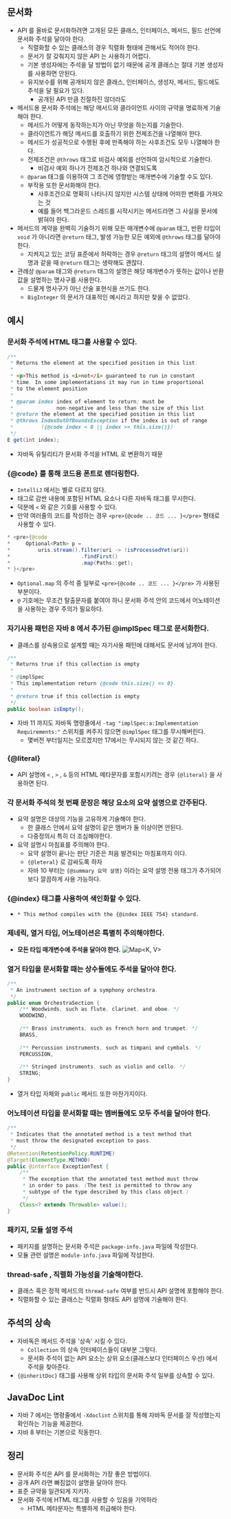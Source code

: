 ## 문서화
- API 를 올바로 문서화하려면 고개된 모든 클래스, 인터페이스, 메서드, 필드 선언에 문서화 주석을 달아야 한다.
  - 직렬화할 수 있는 클래스의 경우 직렬화 형태에 관해서도 적어야 한다.
  - 문서가 잘 갖춰지지 않은 API 는 사용하기 어렵다.
  - 기본 생성자에는 주석을 달 방법이 없기 때문에 공개 클래스는 절대 기본 생성자를 사용하면 안된다.
  - 유지보수를 위해 공개되지 않은 클래스, 인터페이스, 생성자, 메서드, 필드에도 주석을 달 필요가 있다.
    - 공개된 API 만큼 친절하진 않더라도
- 메서드용 문서화 주석에는 해당 메서드와 클라이언트 사이의 규약을 명료하게 기술해야 한다.
  - 메서드가 어떻게 동작하는지가 아닌 무엇을 하는지를 기술한다.
  - 클라이언트가 해당 메서드를 호출하기 위한 전제조건을 나열해야 한다.
  - 메서드가 성공적으로 수행된 후에 만족해야 하는 사후조건도 모두 나열해야 한다.
  - 전제조건은 `@throws` 태그로 비검사 예외를 선언하여 암시적으로 기술한다.
    - 비검사 예외 하나가 전제조건 하나와 연결되도록
  - `@param` 태그를 이용하여 그 조건에 영향받는 매개변수에 기술할 수도 있다.
  - 부작용 또한 문서화해야 한다.
    - 사후조건으로 명확히 나타나지 않지만 시스템 상태에 어떠한 변화를 가져오는 것
    - 예를 들어 백그라운드 스레드를 시작시키는 메서드라면 그 사실을 문서에 밝혀야 한다.
- 메서드의 계약을 완벽히 기술하기 위해 모든 매개변수에 `@param` 태그, 반환 타입이 `void` 가 아니라면 `@return` 태그, 발생 가능한 모든 예외에 `@throws` 태그를 달아야 한다.
  - 지켜지고 있는 코딩 표준에서 허락하는 경우 `@return` 태그의 설명이 메서드 설명과 같을 때 `@return` 태그는 생략해도 괜찮다.
- 관례상 `@param` 태그와 `@return` 태그의 설명은 해당 매개변수가 뜻하는 값이나 반환값을 설명하는 명사구를 사용한다.
  - 드물게 명사구가 아닌 산술 표현식을 쓰기도 한다.
  - `BigInteger` 의 문서가 대표적인 예시라고 하지만 찾을 수 없었다.

## 예시
### 문서화 주석에 HTML 태그를 사용할 수 있다.
```java
/**
 * Returns the element at the specified position in this list.
 * 
 * <p>This method is <i>not</i> guaranteed to run in constant
 * time. In some implementations it may run in time proportional
 * to the element position
 * 
 * @param index index of element to return; must be
 *              non-negative and less than the size of this list
 * @return the element at the specified position in this list
 * @throws IndexOutOfBoundsException if the index is out of range
 *         ({@code index < 0 || index >= this.size()})
 */
E get(int index);
```
- 자바독 유틸리티가 문서화 주석을 HTML 로 변환하기 때문

### {@code} 를 통해 코드용 폰트로 렌더링한다.
- `IntelliJ` 에서는 별로 다르지 않다.
- 태그로 감싼 내용에 포함된 HTML 요소나 다른 자바독 태그를 무시한다.
- 덕분에 `<` 와 같은 기호를 사용할 수 있다.
- 만약 여러줄의 코드를 작성하는 경우 `<pre>{@code .. 코드 ... }</pre>` 형태로 사용할 수 있다.
```java
* <pre>{@code
*     Optional<Path> p =
*         uris.stream().filter(uri -> !isProcessedYet(uri))
*                       .findFirst()
*                       .map(Paths::get);
* }</pre>
```
- `Optional.map` 의 주석 중 일부로 `<pre>{@code .. 코드 ... }</pre>` 가 사용된 부분이다.
- `@` 기호에는 무조건 탈출문자를 붙여야 하니 문서화 주석 안의 코드에서 어노테이션을 사용하는 경우 주의가 필요하다.

### 자기사용 패턴은 자바 8 에서 추가된 @implSpec 태그로 문서화한다.
- 클래스를 상속용으로 설계할 때는 자기사용 패턴에 대해서도 문서에 남겨야 한다.
```java
/**
 * Returns true if this collection is empty
 * 
 * @implSpec
 * This implementation return {@code this.size() == 0}.
 * 
 * @return true if this collection is empty
 */
public boolean isEmpty();
```
- 자바 11 까지도 자바독 명령줄에서 `-tag "implSpec:a:Implementation Requirements:"` 스위치를 켜주지 않으면 `@implSpec` 태그를 무시해버린다.
  - 몇버전 부터일지는 모르겠지만 17에서는 무시되지 않는 것 같긴 하다.

### {@literal}
- API 설명에 `<` , `>` , `&` 등의 HTML 메타문자를 포함시키려는 경우 `{@literal}` 을 사용하면 된다.

### 각 문서화 주석의 첫 번째 문장은 해당 요소의 요약 설명으로 간주된다.
- 요약 설명은 대상의 기능을 고유하게 기술해야 한다.
  - 한 클래스 안에서 요약 설명이 같은 멤버가 둘 이상이면 안된다.
  - 다중정의시 특히 더 조심해야한다.
- 요약 설명시 마침표를 주의해야 한다.
  - 요약 설명이 끝나는 판단 기준은 처음 발견되는 마침표까지 이다.
  - `{@leteral}` 로 감싸도록 하자
  - 자바 10 부터는 `{@summary 요약 설명}` 이라는 요약 설명 전용 태그가 추가되어 보다 깔끔하게 사용 가능하다.

### {@index} 태그를 사용하여 색인화할 수 있다.
  - `* This method compiles with the {@index IEEE 754} standard.`

### 제네릭, 열거 타입, 어노테이션은 특별히 주의해야한다.
- **모든 타입 매개변수에 주석을 달아야 한다.**
![Map<K, V>](https://github.com/Evil-Goblin/BookStudy/assets/74400861/eb01372e-2b23-4c03-86bb-1f1ade72efaa)

### 열거 타입을 문서화할 때는 상수들에도 주석을 달아야 한다.
```java
/**
 * An instrument section of a symphony orchestra.
 */
public enum OrchestraSection {
    /** Woodwinds, such as flute, clarinet, and oboe. */
    WOODWIND,
    
    /** Brass instruments, such as french horn and trumpet. */
    BRASS,
    
    /** Percussion instruments, such as timpani and cymbals. */
    PERCUSSION,
    
    /** Stringed instruments, such as violin and cello. */
    STRING;
}
```
- 열거 타입 자체와 `public` 메서드 또한 마찬가지이다.

### 어노테이션 타입을 문서화할 때는 멤버들에도 모두 주석을 달아야 한다.
```java
/**
 * Indicates that the annotated method is a test method that
 * must throw the designated exception to pass.
 */
@Retention(RetentionPolicy.RUNTIME)
@Target(ElementType.METHOD)
public @interface ExceptionTest {
    /**
     * The exception that the annotated test method must throw
     * in order to pass. (The test is permitted to throw any
     * subtype of the type described by this class object.)
     */
    Class<? extends Throwable> value();
}
```

### 패키지, 모듈 설명 주석
- 패키지를 설명하는 문서화 주석은 `package-info.java` 파일에 작성한다.
- 모듈 관련 설명은 `module-info.java` 파일에 작성한다.

### thread-safe , 직렬화 가능성을 기술해야한다.
- 클래스 혹은 정적 메서드의 `thread-safe` 여부를 반드시 API 설명에 포함해야 한다.
- 직렬화할 수 있는 클래스는 직렬화 형태도 API 설명에 기술해야 한다.

## 주석의 상속
- 자바독은 메서드 주석을 '상속' 시킬 수 있다.
  - `Collection` 의 상속 인터페이스들이 대부분 그렇다.
  - 문서화 주석이 없는 API 요소는 상위 요소(클래스보다 인터페이스 우선) 에서 주석을 찾아준다.
- `{@inheritDoc}` 태그를 사용해 상위 타입의 문서화 주석 일부를 상속할 수 있다.

## JavaDoc Lint
- 자바 7 에서는 명령줄에서 `-Xdoclint` 스위치를 통해 자바독 문서를 잘 작성했는지 확인하는 기능을 제공한다.
- 자바 8 부터는 기본으로 작동한다.

## 정리
- 문서화 주석은 API 를 문서화하는 가장 좋은 방법이다.
- 공개 API 라면 빠짐없이 설명을 달아야 한다.
- 표준 규약을 일관되게 지키자.
- 문서화 주석에 HTML 태그를 사용할 수 있음을 기억하라
  - HTML 메타문자는 특별하게 취급해야 한다.
